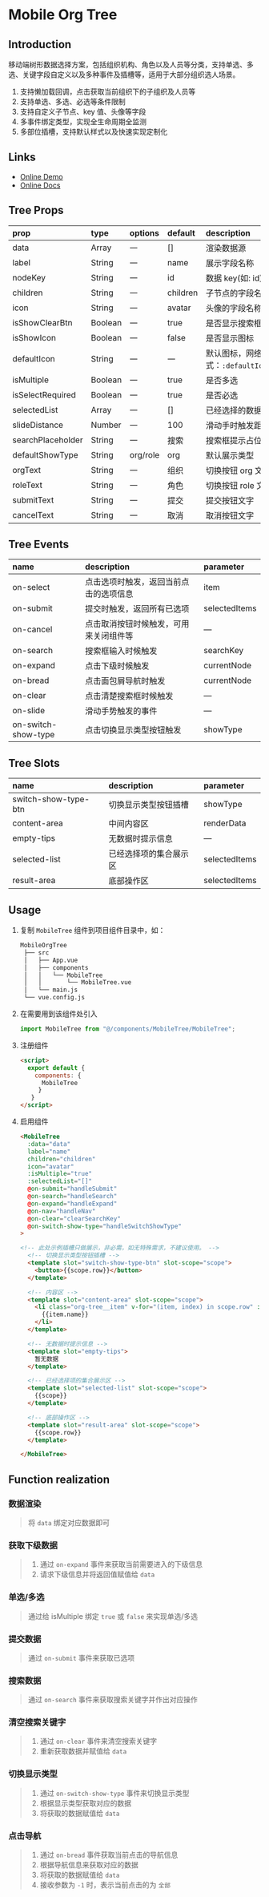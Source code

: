 # Mobile Org Tree

## Introduction

移动端树形数据选择方案，包括组织机构、角色以及人员等分类，支持单选、多选、关键字段自定义以及多种事件及插槽等，适用于大部分组织选人场景。

1. 支持懒加载回调，点击获取当前组织下的子组织及人员等
2. 支持单选、多选、必选等条件限制
3. 支持自定义子节点、key 值、头像等字段
4. 多事件绑定类型，实现全生命周期全监测
5. 多部位插槽，支持默认样式以及快速实现定制化

## Links

- [Online Demo](https://stefan-ysh.github.io/mobile_tree/)
- [Online Docs](https://stefan-ysh.github.io/mobile_tree_guide/)

## Tree Props

| prop              | type    | options  | default  | description                                                                                        |
| :---------------- | :------ | :------- | :------- | :------------------------------------------------------------------------------------------------- |
| data              | Array   | 一       | []       | 渲染数据源                                                                                         |
| label             | String  | 一       | name     | 展示字段名称                                                                                       |
| nodeKey           | String  | 一       | id       | 数据 key(如: id)                                                                                   |
| children          | String  | 一       | children | 子节点的字段名称                                                                                   |
| icon              | String  | 一       | avatar   | 头像的字段名称                                                                                     |
| isShowClearBtn    | Boolean | 一       | true     | 是否显示搜索框右侧的清除按钮                                                                       |
| isShowIcon        | Boolean | 一       | false    | 是否显示图标                                                                                       |
| defaultIcon       | String  | 一       | 一       | 默认图标，网络链接可以直接用，本地路径引用方式：`:defaultIcon="require('@/assets/demo/icon.jpg')"` |
| isMultiple        | Boolean | 一       | true     | 是否多选                                                                                           |
| isSelectRequired  | Boolean | 一       | true     | 是否必选                                                                                           |
| selectedList      | Array   | 一       | []       | 已经选择的数据，可用作回显                                                                         |
| slideDistance     | Number  | 一       | 100      | 滑动手时触发距离                                                                                   |
| searchPlaceholder | String  | 一       | 搜索     | 搜索框提示占位符文字                                                                               |
| defaultShowType   | String  | org/role | org      | 默认展示类型                                                                                       |
| orgText           | String  | 一       | 组织     | 切换按钮 org 文字                                                                                  |
| roleText          | String  | 一       | 角色     | 切换按钮 role 文字                                                                                 |
| submitText        | String  | 一       | 提交     | 提交按钮文字                                                                                       |
| cancelText        | String  | 一       | 取消     | 取消按钮文字                                                                                       |

## Tree Events

| name                | description                            | parameter     |
| :------------------ | :------------------------------------- | :------------ |
| on-select           | 点击选项时触发，返回当前点击的选项信息 | item          |
| on-submit           | 提交时触发，返回所有已选项             | selectedItems |
| on-cancel           | 点击取消按钮时候触发，可用来关闭组件等 | —             |
| on-search           | 搜索框输入时候触发                     | searchKey     |
| on-expand           | 点击下级时候触发                       | currentNode   |
| on-bread            | 点击面包屑导航时触发                   | currentNode   |
| on-clear            | 点击清楚搜索框时候触发                 | —             |
| on-slide            | 滑动手势触发的事件                     | —             |
| on-switch-show-type | 点击切换显示类型按钮触发               | showType      |

## Tree Slots

| name                 | description            | parameter     |
| :------------------- | :--------------------- | :------------ |
| switch-show-type-btn | 切换显示类型按钮插槽   | showType      |
| content-area         | 中间内容区             | renderData    |
| empty-tips           | 无数据时提示信息       | —             |
| selected-list        | 已经选择项的集合展示区 | selectedItems |
| result-area          | 底部操作区             | selectedItems |

## Usage

1. 复制 `MobileTree` 组件到项目组件目录中，如：

   ```bash
   MobileOrgTree
    ├── src
    │   ├── App.vue
    │   ├── components
    │   │   └── MobileTree
    │   │       └── MobileTree.vue
    │   └── main.js
    └── vue.config.js
   ```

2. 在需要用到该组件处引入

   ```javascript
   import MobileTree from "@/components/MobileTree/MobileTree";
   ```

3. 注册组件

   ```html
   <script>
     export default {
       components: {
         MobileTree
        }
      }
   </script>
   ```

4. 启用组件

   ```html
   <MobileTree
     :data="data"
     label="name"
     children="children"
     icon="avatar"
     :isMultiple="true"
     :selectedList="[]"
     @on-submit="handleSubmit"
     @on-search="handleSearch"
     @on-expand="handleExpand"
     @on-nav="handleNav"
     @on-clear="clearSearchKey"
     @on-switch-show-type="handleSwitchShowType"
   >

   <!-- 此处示例插槽只做展示，非必需，如无特殊需求，不建议使用。 -->
     <!-- 切换显示类型按钮插槽 -->
     <template slot="switch-show-type-btn" slot-scope="scope">
       <button>{{scope.row}}</button>
     </template>

     <!-- 内容区 -->
     <template slot="content-area" slot-scope="scope">
       <li class="org-tree__item" v-for="(item, index) in scope.row" :key="index">
         {{item.name}}
       </li>
     </template>

     <!-- 无数据时提示信息 -->
     <template slot="empty-tips">
       暂无数据
     </template>

     <!-- 已经选择项的集合展示区 -->
     <template slot="selected-list" slot-scope="scope">
       {{scope}}
     </template>

     <!-- 底部操作区 -->
     <template slot="result-area" slot-scope="scope">
       {{scope.row}}
     </template>

   </MobileTree>
   ```

## Function realization

### 数据渲染

> 将 `data` 绑定对应数据即可

### 获取下级数据

> 1. 通过 `on-expand` 事件来获取当前需要进入的下级信息
> 2. 请求下级信息并将返回值赋值给 `data`

### 单选/多选

> 通过给 isMultiple 绑定 `true` 或 `false` 来实现单选/多选

### 提交数据

> 通过 `on-submit` 事件来获取已选项

### 搜索数据

> 通过 `on-search` 事件来获取搜索关键字并作出对应操作

### 清空搜索关键字

> 1. 通过 `on-clear` 事件来清空搜索关键字
> 2. 重新获取数据并赋值给 `data`

### 切换显示类型

> 1. 通过 `on-switch-show-type` 事件来切换显示类型
> 2. 根据显示类型获取对应的数据
> 3. 将获取的数据赋值给 `data`

### 点击导航

> 1. 通过 `on-bread` 事件获取当前点击的导航信息
> 2. 根据导航信息来获取对应的数据
> 3. 将获取的数据赋值给 `data`
> 4. 接收参数为 `-1` 时，表示当前点击的为 `全部`
